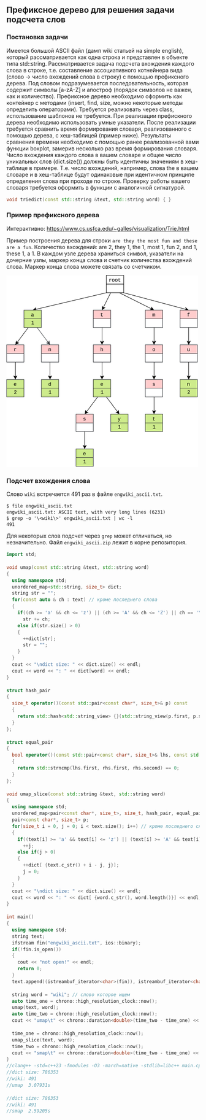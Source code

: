 ## Префиксное дерево для решения задачи подсчета слов

### Постановка задачи

Имеется большой ASCII файл (дамп wiki статьей на simple english), который рассматривается как одна строка и представлен в объекте типа std::string. Рассматривается задача подсчета вхождения каждого слова в строке, т.е. составление ассоциативного котнейнера вида (слово -> число вхождений слова в строку) с помощью префиксного дерева. Под словом подразумевается последовательность, которая содержит символы [a-zA-Z] и апостроф (порядок символов не важен, как и количество). Префиксное дерево необходимо оформить как контейнер с методами (insert, find, size, можно некоторые методы определить операторами). Требуется реализовать через class, использование шаблонов не требуется. При реализации префискного дерева необходимо использовать умные указатели. После реализации требуется сравнить время формирования словаря, реализованного с помощью дерева, с хеш-таблицей (пример ниже). Результаты сравнения времени необходимо с помощью ранее реализованной вами функции boxplot, замерив несколько раз время формирования словаря. Число вхождения каждого слова в вашем словаре и общее число уникальных слов (dict.size()) должны быть идентичны значениям в хеш-таблице в примере. Т.е. число вхождений, например, слова the в вашем словаре и в хеш-таблице будут одинаковые при идентичном принципе определения слова при проходе по строке. Проверку работы вашего словаря требуется оформить в функции с аналогичной сигнатурой.

```cpp
void triedict(const std::string &text, std::string word) { }
```

### Пример префиксного дерева

Интерактивно: https://www.cs.usfca.edu/~galles/visualization/Trie.html

Пример построения дерева для строки `are they the most fun and these are a fun`. Количество вхождений: are 2, they 1, the 1, most 1, fun 2, and 1, these 1, a 1. В каждом узле дерева храниться символ, указатели на дочерние узлы, 
маркер конца слова и счетчик количества вхождений слова. Маркер конца слова можете связать со счетчиком.

<img src="https://github.com/poluyan/saod3kEx/blob/main/saod_trie.png" width="500" />

### Подсчет вхождения слова

Слово `wiki` встречается 491 раз в файле `engwiki_ascii.txt`.
```
$ file engwiki_ascii.txt 
engwiki_ascii.txt: ASCII text, with very long lines (6231)
$ grep -o '\<wiki\>' engwiki_ascii.txt | wc -l
491
```
Для некоторых слов подсчет через `grep` может отличаться, но незначительно. Файл `engwiki_ascii.zip` лежит в корне репозитория.

```cpp
import std;

void umap(const std::string &text, std::string word)
{
  using namespace std;
  unordered_map<std::string, size_t> dict;
  string str = "";
  for(const auto & ch : text) // кроме последнего слова
  {
    if((ch >= 'a' && ch <= 'z') || (ch >= 'A' && ch <= 'Z') || ch == '\'')
      str += ch;
    else if(str.size() > 0)
    {
      ++dict[str];
      str = "";
    }
  }
  cout << "\ndict size: " << dict.size() << endl;
  cout << word << ": " << dict[word] << endl;
}

struct hash_pair
{
  size_t operator()(const std::pair<const char*, size_t>& p) const
  {
    return std::hash<std::string_view> {}(std::string_view(p.first, p.second));
  }
};

struct equal_pair
{
  bool operator()(const std::pair<const char*, size_t>& lhs, const std::pair<const char*, size_t>& rhs) const
  {
    return std::strncmp(lhs.first, rhs.first, rhs.second) == 0;
  }
};

void umap_slice(const std::string &text, std::string word)
{
  using namespace std;
  unordered_map<pair<const char*, size_t>, size_t, hash_pair, equal_pair> dict;
  pair<const char*, size_t> p;
  for(size_t i = 0, j = 0; i < text.size(); i++) // кроме последнего слова
  {
    if((text[i] >= 'a' && text[i] <= 'z') || (text[i] >= 'A' && text[i] <= 'Z') || text[i] == '\'')
      ++j;
    else if(j > 0)
    {
      ++dict[ {text.c_str() + i - j, j}];
      j = 0;
    }
  }
  cout << "\ndict size: " << dict.size() << endl;
  cout << word << ": " << dict[ {word.c_str(), word.length()}] << endl;
}

int main()
{
  using namespace std;
  string text;
  ifstream fin("engwiki_ascii.txt", ios::binary);
  if(!fin.is_open())
  {
    cout << "not open!" << endl;
    return 0;
  }
  text.append((istreambuf_iterator<char>(fin)), istreambuf_iterator<char>());

  string word = "wiki"; // слово которое ищем
  auto time_one = chrono::high_resolution_clock::now();
  umap(text, word);
  auto time_two = chrono::high_resolution_clock::now();
  cout << "umap\t" << chrono::duration<double>(time_two - time_one) << endl;

  time_one = chrono::high_resolution_clock::now();
  umap_slice(text, word);
  time_two = chrono::high_resolution_clock::now();
  cout << "smap\t" << chrono::duration<double>(time_two - time_one) << endl;
}
//clang++ -std=c++23 -fmodules -O3 -march=native -stdlib=libc++ main.cpp
//dict size: 786353
//wiki: 491
//umap	3.07931s

//dict size: 786353
//wiki: 491
//smap	2.59205s

```

